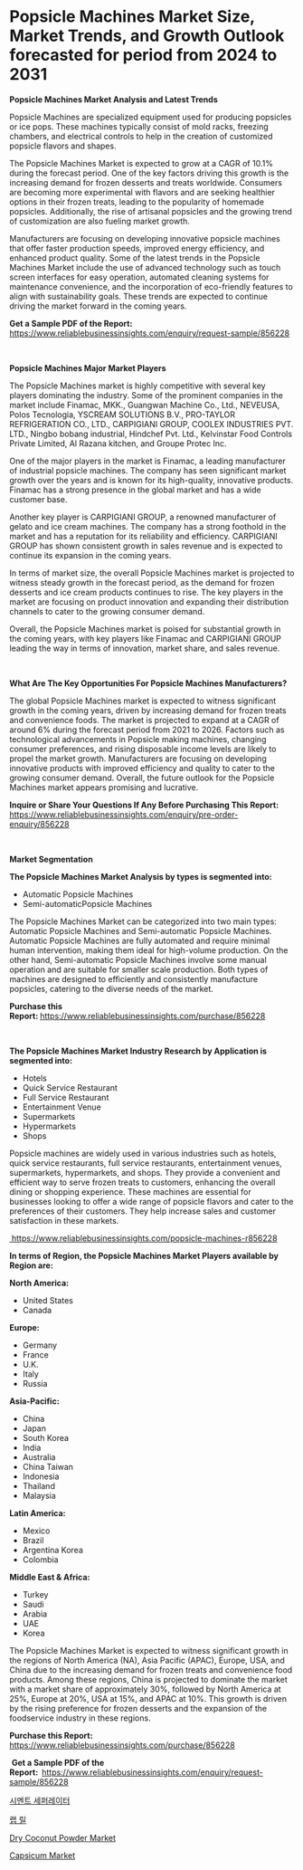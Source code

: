<p><h1>Popsicle Machines Market Size, Market Trends, and Growth Outlook forecasted for period from 2024 to 2031</h1></p><p><strong>Popsicle Machines Market Analysis and Latest Trends</strong></p>
<p><p>Popsicle Machines are specialized equipment used for producing popsicles or ice pops. These machines typically consist of mold racks, freezing chambers, and electrical controls to help in the creation of customized popsicle flavors and shapes.</p><p>The Popsicle Machines Market is expected to grow at a CAGR of 10.1% during the forecast period. One of the key factors driving this growth is the increasing demand for frozen desserts and treats worldwide. Consumers are becoming more experimental with flavors and are seeking healthier options in their frozen treats, leading to the popularity of homemade popsicles. Additionally, the rise of artisanal popsicles and the growing trend of customization are also fueling market growth.</p><p>Manufacturers are focusing on developing innovative popsicle machines that offer faster production speeds, improved energy efficiency, and enhanced product quality. Some of the latest trends in the Popsicle Machines Market include the use of advanced technology such as touch screen interfaces for easy operation, automated cleaning systems for maintenance convenience, and the incorporation of eco-friendly features to align with sustainability goals. These trends are expected to continue driving the market forward in the coming years.</p></p>
<p><strong>Get a Sample PDF of the Report:&nbsp;</strong> <a href="https://www.reliablebusinessinsights.com/enquiry/request-sample/856228">https://www.reliablebusinessinsights.com/enquiry/request-sample/856228</a></p>
<p>&nbsp;</p>
<p><strong>Popsicle Machines Major Market Players</strong></p>
<p><p>The Popsicle Machines market is highly competitive with several key players dominating the industry. Some of the prominent companies in the market include Finamac, MKK., Guangwan Machine Co., Ltd., NEVEUSA, Polos Tecnologia, YSCREAM SOLUTIONS B.V., PRO-TAYLOR REFRIGERATION CO., LTD., CARPIGIANI GROUP, COOLEX INDUSTRIES PVT. LTD., Ningbo bobang industrial, Hindchef Pvt. Ltd., Kelvinstar Food Controls Private Limited, Al Razana kitchen, and Groupe Protec Inc.</p><p>One of the major players in the market is Finamac, a leading manufacturer of industrial popsicle machines. The company has seen significant market growth over the years and is known for its high-quality, innovative products. Finamac has a strong presence in the global market and has a wide customer base.</p><p>Another key player is CARPIGIANI GROUP, a renowned manufacturer of gelato and ice cream machines. The company has a strong foothold in the market and has a reputation for its reliability and efficiency. CARPIGIANI GROUP has shown consistent growth in sales revenue and is expected to continue its expansion in the coming years.</p><p>In terms of market size, the overall Popsicle Machines market is projected to witness steady growth in the forecast period, as the demand for frozen desserts and ice cream products continues to rise. The key players in the market are focusing on product innovation and expanding their distribution channels to cater to the growing consumer demand.</p><p>Overall, the Popsicle Machines market is poised for substantial growth in the coming years, with key players like Finamac and CARPIGIANI GROUP leading the way in terms of innovation, market share, and sales revenue.</p></p>
<p>&nbsp;</p>
<p><strong>What Are The Key Opportunities For Popsicle Machines Manufacturers?</strong></p>
<p><p>The global Popsicle Machines market is expected to witness significant growth in the coming years, driven by increasing demand for frozen treats and convenience foods. The market is projected to expand at a CAGR of around 6% during the forecast period from 2021 to 2026. Factors such as technological advancements in Popsicle making machines, changing consumer preferences, and rising disposable income levels are likely to propel the market growth. Manufacturers are focusing on developing innovative products with improved efficiency and quality to cater to the growing consumer demand. Overall, the future outlook for the Popsicle Machines market appears promising and lucrative.</p></p>
<p><strong>Inquire or Share Your Questions If Any Before Purchasing This Report:</strong> <a href="https://www.reliablebusinessinsights.com/enquiry/pre-order-enquiry/856228">https://www.reliablebusinessinsights.com/enquiry/pre-order-enquiry/856228</a></p>
<p>&nbsp;</p>
<p><strong>Market Segmentation</strong></p>
<p><strong>The Popsicle Machines Market Analysis by types is segmented into:</strong></p>
<p><ul><li>Automatic Popsicle Machines</li><li>Semi-automaticPopsicle Machines</li></ul></p>
<p><p>The Popsicle Machines Market can be categorized into two main types: Automatic Popsicle Machines and Semi-automatic Popsicle Machines. Automatic Popsicle Machines are fully automated and require minimal human intervention, making them ideal for high-volume production. On the other hand, Semi-automatic Popsicle Machines involve some manual operation and are suitable for smaller scale production. Both types of machines are designed to efficiently and consistently manufacture popsicles, catering to the diverse needs of the market.</p></p>
<p><strong>Purchase this Report:&nbsp;</strong><a href="https://www.reliablebusinessinsights.com/purchase/856228">https://www.reliablebusinessinsights.com/purchase/856228</a></p>
<p>&nbsp;</p>
<p><strong>The Popsicle Machines Market Industry Research by Application is segmented into:</strong></p>
<p><ul><li>Hotels</li><li>Quick Service Restaurant</li><li>Full Service Restaurant</li><li>Entertainment Venue</li><li>Supermarkets</li><li>Hypermarkets</li><li>Shops</li></ul></p>
<p><p>Popsicle machines are widely used in various industries such as hotels, quick service restaurants, full service restaurants, entertainment venues, supermarkets, hypermarkets, and shops. They provide a convenient and efficient way to serve frozen treats to customers, enhancing the overall dining or shopping experience. These machines are essential for businesses looking to offer a wide range of popsicle flavors and cater to the preferences of their customers. They help increase sales and customer satisfaction in these markets.</p></p>
<p><a href="https://www.reliablebusinessinsights.com/popsicle-machines-r856228">&nbsp;https://www.reliablebusinessinsights.com/popsicle-machines-r856228</a></p>
<p><strong>In terms of Region, the Popsicle Machines Market Players available by Region are:</strong></p>
<p>
    <p> <strong> North America: </strong>
        <ul>
            <li>United States</li>
            <li>Canada</li>
        </ul>
        </p> 
    <p> <strong> Europe: </strong>
        <ul>
            <li>Germany</li>
            <li>France</li>
            <li>U.K.</li>
            <li>Italy</li>
            <li>Russia</li>
        </ul>
        </p> 
    <p> <strong> Asia-Pacific: </strong>
        <ul>
            <li>China</li>
            <li>Japan</li>
            <li>South Korea</li>
            <li>India</li>
            <li>Australia</li>
            <li>China Taiwan</li>
            <li>Indonesia</li>
            <li>Thailand</li>
            <li>Malaysia</li>
        </ul>
        </p> 
    <p> <strong> Latin America: </strong>
        <ul>
            <li>Mexico</li>
            <li>Brazil</li>
            <li>Argentina Korea</li>
            <li>Colombia</li>
        </ul>
        </p> 
    <p> <strong> Middle East & Africa: </strong>
        <ul>
            <li>Turkey</li>
            <li>Saudi</li>
            <li>Arabia</li>
            <li>UAE</li>
            <li>Korea</li>
        </ul>
    </p>
    </p>
<p><p>The Popsicle Machines Market is expected to witness significant growth in the regions of North America (NA), Asia Pacific (APAC), Europe, USA, and China due to the increasing demand for frozen treats and convenience food products. Among these regions, China is projected to dominate the market with a market share of approximately 30%, followed by North America at 25%, Europe at 20%, USA at 15%, and APAC at 10%. This growth is driven by the rising preference for frozen desserts and the expansion of the foodservice industry in these regions.</p></p>
<p><strong>Purchase this Report: </strong><a href="https://www.reliablebusinessinsights.com/purchase/856228">https://www.reliablebusinessinsights.com/purchase/856228</a></p>
<p>&nbsp;<strong>Get a Sample PDF of the Report:&nbsp;&nbsp;</strong><a href="https://www.reliablebusinessinsights.com/enquiry/request-sample/856228">https://www.reliablebusinessinsights.com/enquiry/request-sample/856228</a></p>
<p><strong></strong></p>
<p><p><a href="https://github.com/hxzi07639916/Market-Research-Report-List-2/blob/main/5268031163264.md">시멘트 세퍼레이터</a></p><p><a href="https://github.com/Hubertstyenger6685/Market-Research-Report-List-2/blob/main/4572525163265.md">랩 릴</a></p><p><a href="https://github.com/RickHolmes3/Market-Research-Report-List-5/blob/main/dry-coconut-powder-market.md">Dry Coconut Powder Market</a></p><p><a href="https://github.com/ikahanika44/Market-Research-Report-List-1/blob/main/capsicum-market.md">Capsicum Market</a></p></p>